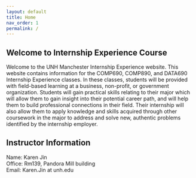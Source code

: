 ```yaml
---
layout: default
title: Home
nav_order: 1
permalink: /
---
```


## Welcome to Internship Experience Course

Welcome to the UNH Manchester Internship Experience website. This website contains information for the COMP690, COMP890, and DATA690 Internship Experience classes. In these classes, students will be provided with field-based learning at a business, non-profit, or government organization. Students will gain practical skills relating to their major which will allow them to gain insight into their potential career path, and will help them to build professional connections in their field. Their internship will also allow them to apply knowledge and skills acquired through other coursework in the major to address and solve new, authentic problems identified by the internship employer.




## Instructor Information
Name: Karen Jin<br/>
Office: Rm139, Pandora Mill building<br/>
Email: Karen.Jin at unh.edu

